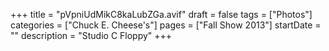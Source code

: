 +++
title = "pVpniUdMikC8kaLubZGa.avif"
draft = false
tags = ["Photos"]
categories = ["Chuck E. Cheese's"]
pages = ["Fall Show 2013"]
startDate = ""
description = "Studio C Floppy"
+++
